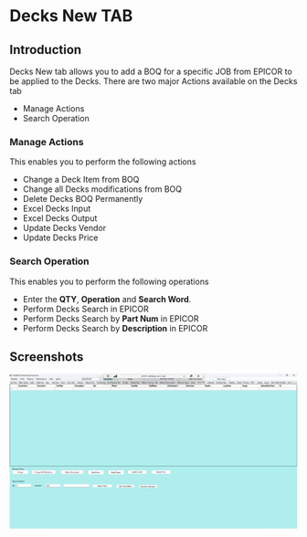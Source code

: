 # Decks New TAB

## Introduction

Decks New tab allows you to add a BOQ for a specific JOB from EPICOR to be applied to the Decks. There are two major Actions available on the Decks tab

- Manage Actions
- Search Operation


### Manage Actions

This enables you to perform the following actions

- Change a Deck Item from BOQ
- Change all Decks modifications from BOQ
- Delete Decks BOQ Permanently
- Excel Decks Input 
- Excel Decks Output
- Update Decks Vendor
- Update Decks Price

### Search Operation

This enables you to perform the following operations

- Enter the **QTY**, **Operation** and **Search Word**.
- Perform Decks Search in EPICOR
- Perform Decks Search by **Part Num** in EPICOR
- Perform Decks Search by **Description** in EPICOR 


## Screenshots

![Decks](images/decks.png)